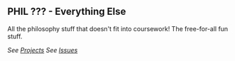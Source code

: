## PHIL ??? - Everything Else

All the philosophy stuff that doesn't fit into coursework! The free-for-all fun stuff.

_See [Projects](https://github.com/egyptiankarim/bookish-doodle/projects/2)_
_See [Issues](https://github.com/egyptiankarim/bookish-doodle/issues?q=is%3Aissue+project%3Aegyptiankarim%2Fbookish-doodle%2F2+)_